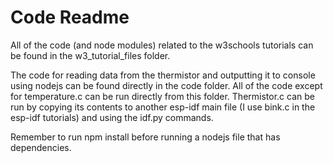 # Code Readme

All of the code (and node modules) related to the w3schools tutorials can be found in the w3_tutorial_files folder.

The code for reading data from the thermistor and outputting it to console using nodejs can be found directly in the code folder. All of the code except for temperature.c can be run directly from this folder. Thermistor.c can be run by copying its contents to another esp-idf main file (I use bink.c in the esp-idf tutorials) and using the idf.py commands. 

Remember to run npm install before running a nodejs file that has dependencies.
